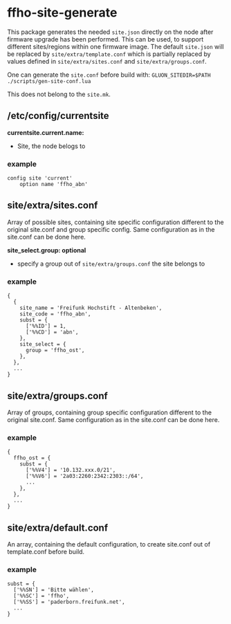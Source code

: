 ffho-site-generate
==================

This package generates the needed `site.json` directly on the node after firmware
upgrade has been performed. This can be used, to support different sites/regions
within one firmware image. The default `site.json` will be replaced by
`site/extra/template.conf` which is partially replaced by values defined in
`site/extra/sites.conf` and `site/extra/groups.conf`.

One can generate the `site.conf` before build with: `GLUON_SITEDIR=$PATH ./scripts/gen-site-conf.lua`

This does not belong to the `site.mk`.

/etc/config/currentsite
-----------------------

**currentsite.current.name:**
- Site, the node belogs to

### example
```
config site 'current'
	option name 'ffho_abn'
```

site/extra/sites.conf
---------------------

Array of possible sites, containing site specific configuration different to the
original site.conf and group specific config. Same configuration as in the site.conf
can be done here.

**site_select.group: optional**
- specify a group out of `site/extra/groups.conf` the site belongs to

### example
```
{
  {
    site_name = 'Freifunk Hochstift - Altenbeken',
    site_code = 'ffho_abn',
    subst = {
      ['%%ID'] = 1,
      ['%%CD'] = 'abn',
    },
    site_select = {
      group = 'ffho_ost',
    },
  },
  ...
}
```

site/extra/groups.conf
----------------------

Array of groups, containing group specific configuration different to the original
site.conf. Same configuration as in the site.conf can be done here.

### example
```
{
  ffho_ost = {
    subst = {
      ['%%V4'] = '10.132.xxx.0/21',
      ['%%V6'] = '2a03:2260:2342:2303::/64',
      ...
    },
  },
  ...
}
```

site/extra/default.conf
-----------------------

An array, containing the default configuration, to create site.conf out of template.conf before build.

### example
```
subst = {
  ['%%SN'] = 'Bitte wählen',
  ['%%SC'] = 'ffho',
  ['%%SS'] = 'paderborn.freifunk.net',
  ...
}
```
